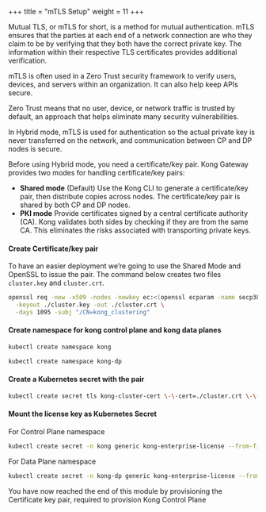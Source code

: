 +++
title = "mTLS Setup"
weight = 11
+++

Mutual TLS, or mTLS for short, is a method for mutual authentication. mTLS ensures that the parties at each end of a network connection are who they claim to be by verifying that they both have the correct private key. The information within their respective TLS certificates provides additional verification.

mTLS is often used in a Zero Trust security framework to verify users, devices, and servers within an organization. It can also help keep APIs secure.

Zero Trust means that no user, device, or network traffic is trusted by default, an approach that helps eliminate many security vulnerabilities.

In Hybrid mode, mTLS is used for authentication so the actual private key is never transferred on the network, and communication between CP and DP nodes is secure.

Before using Hybrid mode, you need a certificate/key pair. Kong Gateway provides two modes for handling certificate/key pairs:

* **Shared mode** (Default) Use the Kong CLI to generate a certificate/key pair, then distribute copies across nodes. The certificate/key pair is shared by both CP and DP nodes.
* **PKI mode** Provide certificates signed by a central certificate authority (CA). Kong validates both sides by checking if they are from the same CA. This eliminates the risks associated with transporting private keys.


#### Create Certificate/key pair
To have an easier deployment we’re going to use the Shared Mode and OpenSSL to issue the pair. The command below creates two files `cluster.key` and `cluster.crt`.

```bash
openssl req -new -x509 -nodes -newkey ec:<(openssl ecparam -name secp384r1) \
  -keyout ./cluster.key -out ./cluster.crt \
  -days 1095 -subj "/CN=kong_clustering"
```

#### Create namespace for kong control plane and kong data planes

```bash
kubectl create namespace kong
```

```bash
kubectl create namespace kong-dp
```

#### Create a Kubernetes secret with the pair

```bash
kubectl create secret tls kong-cluster-cert \-\-cert=./cluster.crt \-\-key=./cluster.key -n kong
```

#### Mount the license key as Kubernetes Secret

For Control Plane namespace

```bash
kubectl create secret -n kong generic kong-enterprise-license --from-file=license=./license.json
```

For Data Plane namespace

```bash
kubectl create secret -n kong-dp generic kong-enterprise-license --from-file=license=./license.json
```


You have now reached the end of this module by provisioning the Certificate key pair, required to provision Kong Control Plane